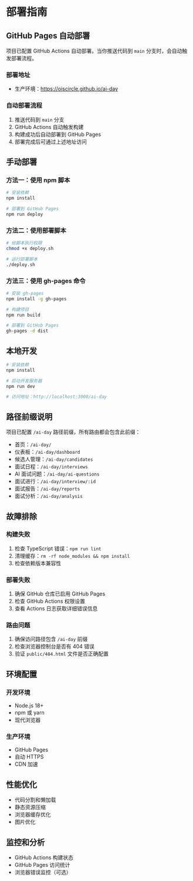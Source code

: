 # 部署指南

## GitHub Pages 自动部署

项目已配置 GitHub Actions 自动部署。当你推送代码到 `main` 分支时，会自动触发部署流程。

### 部署地址
- 生产环境：https://oiscircle.github.io/ai-day

### 自动部署流程
1. 推送代码到 `main` 分支
2. GitHub Actions 自动触发构建
3. 构建成功后自动部署到 GitHub Pages
4. 部署完成后可通过上述地址访问

## 手动部署

### 方法一：使用 npm 脚本
```bash
# 安装依赖
npm install

# 部署到 GitHub Pages
npm run deploy
```

### 方法二：使用部署脚本
```bash
# 给脚本执行权限
chmod +x deploy.sh

# 运行部署脚本
./deploy.sh
```

### 方法三：使用 gh-pages 命令
```bash
# 安装 gh-pages
npm install -g gh-pages

# 构建项目
npm run build

# 部署到 GitHub Pages
gh-pages -d dist
```

## 本地开发

```bash
# 安装依赖
npm install

# 启动开发服务器
npm run dev

# 访问地址：http://localhost:3000/ai-day
```

## 路径前缀说明

项目已配置 `/ai-day` 路径前缀，所有路由都会包含此前缀：

- 首页：`/ai-day/`
- 仪表板：`/ai-day/dashboard`
- 候选人管理：`/ai-day/candidates`
- 面试日程：`/ai-day/interviews`
- AI 面试问题：`/ai-day/ai-questions`
- 面试进行：`/ai-day/interview/:id`
- 面试报告：`/ai-day/reports`
- 面试分析：`/ai-day/analysis`

## 故障排除

### 构建失败
1. 检查 TypeScript 错误：`npm run lint`
2. 清理缓存：`rm -rf node_modules && npm install`
3. 检查依赖版本兼容性

### 部署失败
1. 确保 GitHub 仓库已启用 GitHub Pages
2. 检查 GitHub Actions 权限设置
3. 查看 Actions 日志获取详细错误信息

### 路由问题
1. 确保访问路径包含 `/ai-day` 前缀
2. 检查浏览器控制台是否有 404 错误
3. 验证 `public/404.html` 文件是否正确配置

## 环境配置

### 开发环境
- Node.js 18+
- npm 或 yarn
- 现代浏览器

### 生产环境
- GitHub Pages
- 自动 HTTPS
- CDN 加速

## 性能优化

- 代码分割和懒加载
- 静态资源压缩
- 浏览器缓存优化
- 图片优化

## 监控和分析

- GitHub Actions 构建状态
- GitHub Pages 访问统计
- 浏览器错误监控（可选）
